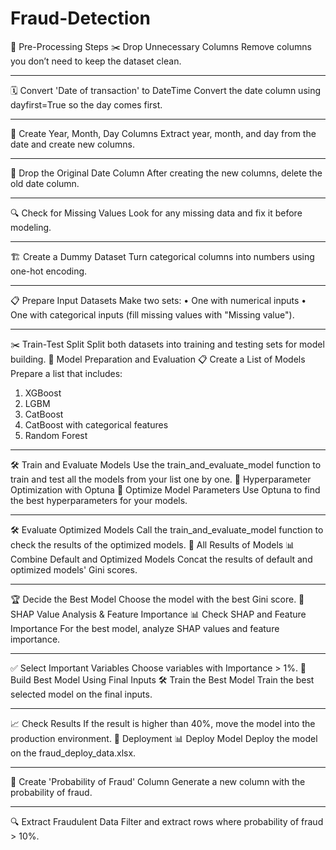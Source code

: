 # Fraud-Detection
🚀  Pre-Processing Steps
✂️ Drop Unnecessary Columns
Remove columns you don’t need to keep the dataset clean.
________________________________________
🗓️ Convert 'Date of transaction' to DateTime
Convert the date column using dayfirst=True so the day comes first.
________________________________________
🧩 Create Year, Month, Day Columns
Extract year, month, and day from the date and create new columns.
________________________________________
🧹 Drop the Original Date Column
After creating the new columns, delete the old date column.
________________________________________
🔍 Check for Missing Values
Look for any missing data and fix it before modeling.
________________________________________
🏗️ Create a Dummy Dataset
Turn categorical columns into numbers using one-hot encoding.
________________________________________
📋 Prepare Input Datasets
Make two sets:
•	One with numerical inputs
•	One with categorical inputs (fill missing values with "Missing value").
________________________________________
✂️ Train-Test Split
Split both datasets into training and testing sets for model building.
🚀 Model Preparation and Evaluation
📋 Create a List of Models
Prepare a list that includes:
1.	XGBoost
2.	LGBM
3.	CatBoost
4.	CatBoost with categorical features
5.	Random Forest
________________________________________
🛠️ Train and Evaluate Models
Use the train_and_evaluate_model function to train and test all the models from your list one by one.
🚀  Hyperparameter Optimization with Optuna
🔧 Optimize Model Parameters
Use Optuna to find the best hyperparameters for your models.
________________________________________
🛠️ Evaluate Optimized Models
Call the train_and_evaluate_model function to check the results of the optimized models.
🚀  All Results of Models
📊 Combine Default and Optimized Models
Concat the results of default and optimized models' Gini scores.
________________________________________
🏆 Decide the Best Model
Choose the model with the best Gini score.
🚀 SHAP Value Analysis & Feature Importance
📊 Check SHAP and Feature Importance
For the best model, analyze SHAP values and feature importance.
________________________________________
✅ Select Important Variables
Choose variables with Importance > 1%.
🚀 Build Best Model Using Final Inputs
🛠️ Train the Best Model
Train the best selected model on the final inputs.
________________________________________
📈 Check Results
If the result is higher than 40%, move the model into the production environment.
🚀 Deployment
📊 Deploy Model
Deploy the model on the fraud_deploy_data.xlsx.
________________________________________
🔢 Create 'Probability of Fraud' Column
Generate a new column with the probability of fraud.
________________________________________
🔍 Extract Fraudulent Data
Filter and extract rows where probability of fraud > 10%.

